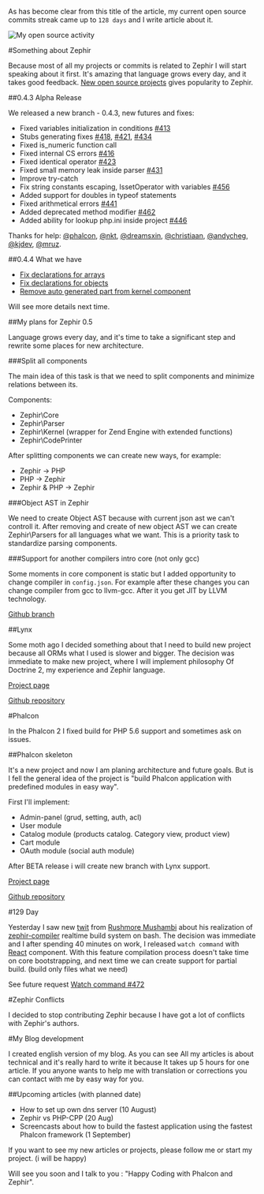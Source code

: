 As has become clear from this title of the article, my current open source commits streak came up to `128 days` and I write article about it.

![My open source activity](http://dmtry.me/img/articles/2014/IJt3eL5acME.jpg)

#Something about Zephir

Because most of all my projects or commits is related to Zephir I will start speaking about it first.
It's amazing that language grows every day, and it takes good feedback.
[New open source projects](https://github.com/trending?l=zephir) gives popularity to Zephir.

##0.4.3 Alpha Release

We released a new branch - 0.4.3, new futures and fixes:

-	Fixed variables initialization in conditions [#413](https://github.com/phalcon/zephir/issues/413)
-	Stubs generating fixes [#418](https://github.com/phalcon/zephir/issues/418), [#421](https://github.com/phalcon/zephir/issues/421), [#434](https://github.com/phalcon/zephir/issues/434)
-	Fixed is_numeric function call
-	Fixed internal CS errors [#416](https://github.com/phalcon/zephir/issues/416)
-	Fixed identical operator [#423](https://github.com/phalcon/zephir/issues/423)
-	Fixed small memory leak inside parser [#431](https://github.com/phalcon/zephir/issues/431)
-	Improve try-catch
-	Fix string constants escaping, IssetOperator with variables [#456](https://github.com/phalcon/zephir/issues/456)
-	Added support for doubles in typeof statements
-	Fixed arithmetical errors [#441](https://github.com/phalcon/zephir/issues/441)
-	Added deprecated method modifier [#462](https://github.com/phalcon/zephir/issues/462)
-	Added ability for lookup php.ini inside project [#446](https://github.com/phalcon/zephir/issues/446)

Thanks for help: [@phalcon](https://github.com/phalcon/), [@nkt](https://github.com/nkt/), [@dreamsxin](https://github.com/dreamsxin/), [@christiaan](https://github.com/christiaan/), [@andycheg](https://github.com/andycheg/), [@kjdev](https://github.com/kjdev/), [@mruz](https://github.com/mruz/).

##0.4.4 What we have

- [Fix declarations for arrays](https://github.com/phalcon/zephir/pull/458)
- [Fix declarations for objects](https://github.com/phalcon/zephir/issues/459)
- [Remove auto generated part from kernel component](https://github.com/phalcon/zephir/pull/469)

Will see more details next time.

##My plans for Zephir 0.5

Language grows every day, and it's time to take a significant step and rewrite some places for new architecture.

###Split all components

The main idea of this task is that we need to split components and minimize relations between its.

Components:

- Zephir\Core
- Zephir\Parser
- Zephir\Kernel (wrapper for Zend Engine with extended functions)
- Zephir\CodePrinter

After splitting components we can create new ways, for example:

- Zephir -> PHP
- PHP -> Zephir
- Zephir & PHP -> Zephir

###Object AST in Zephir

We need to create Object AST because with current json ast we can't controll it.
After removing and create of new object AST we can create Zephir\Parsers for all languages what we want.
This is a priority task to standardize parsing components.

###Support for another compilers intro core (not only gcc)

Some moments in core component is static but I added opportunity to change compiler in ```config.json```.
For example after these changes you can change compiler from gcc to llvm-gcc. After it you get JIT by LLVM technology.

[Github branch](https://github.com/ovr/zephir/tree/0.5-dev)

##Lynx

Some moth ago I decided something about that I need to build new project because all ORMs what I used is slower and bigger.
The decision was immediate to make new project, where I will implement philosophy Of Doctrine 2, my experience and Zephir language.

[Project page](http://lynx.github.io/lynx/)

[Github repository](http://github.com/lynx/lynx/)

#Phalcon

In the Phalcon 2 I fixed build for PHP 5.6 support and sometimes ask on issues.

##Phalcon skeleton

It's a new project and now I am planing architecture and future goals.
But is I fell the general idea of the project is "build Phalcon application with predefined modules in easy way".

First I'll implement:

- Admin-panel (grud, setting, auth, acl)
- User module
- Catalog module (products catalog. Category view, product view)
- Cart module
- OAuth module (social auth module)

After BETA release i will create new branch with Lynx support.

[Project page](http://ovr.github.io/phalcon-module-skeleton/)

[Github repository](https://github.com/ovr/phalcon-module-skeleton/)

#129 Day

Yesterday I saw new [twit](https://twitter.com/phalconphp/status/495254816621600768) from [Rushmore Mushambi](https://github.com/rushmorem) about his realization of [zephir-compiler](https://github.com/rushmorem/zephir-compiler) realtime build system on bash.
The decision was immediate and I after spending 40 minutes on work, I released `watch command` with [React](https://github.com/reactphp/react) component.
With this feature compilation process doesn't take time on core bootstrapping, and next time we can create support for partial build. (build only files what we need)

See future request [Watch command #472](https://github.com/phalcon/zephir/pull/472)

#Zephir Conflicts

I decided to stop contributing Zephir because I have got a lot of conflicts with Zephir's authors.

#My Blog development

I created english version of my blog.
As you can see All my articles is about technical and it's really hard to write it because It takes up 5 hours for one article.
If you anyone wants to help me with translation or corrections you can contact with me by easy way for you.

##Upcoming articles (with planned date)

- How to set up own dns server (10 August)
- Zephir vs PHP-CPP (20 Aug)
- Screencasts about how to build the fastest application using the fastest Phalcon framework (1 September)

If you want to see my new articles or projects, please follow me or start my project. (i will be happy)

Will see you soon and I talk to you : "Happy Coding with Phalcon and Zephir".